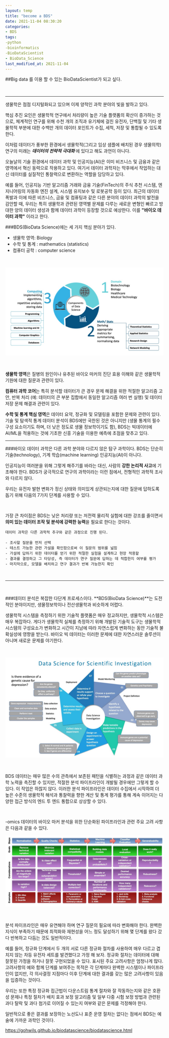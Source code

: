 ```yaml
---
layout: temp
title: "become a BDS"
date: 2021-11-04 08:30:20
categories:
- BDS
tags:
-python
-bioinformatics
-BioDataScientist
- BioData_Science
last_modified_at: 2021-11-04
---
```




##Big data 를 이용 할 수 있는 BioDataScientist가 되고 싶다. 

<br>
<hr>


생물학은 점점 디지털화되고 있으며 이제 양적인 과학 분야의 빛을 발하고 있다. 

핵심 추진 요인은 생물학적 연구에서 처리량이 높은 기술 플랫폼의 확산이 증가하는 것으로, 
체계적인 연구를 위해 수천 개의 조직과 유기체에 걸친 
유전자, 단백질 및 기타 생물학적 부분에 대한 수백만 개의 데이터 포인트가 
수집, 세척, 저장 및 통합될 수 있도록 한다.

이처럼 데이터가 풍부한 환경에서 생물학적(그리고 임상 샘플에 배치된 경우 생물의학) 
연구의 미래는 <strong> ***데이터의 전략적 극대화*** </strong>에 있다고 해도 과언이 아니다.


오늘날의 기술 환경에서 데이터 과학 및 인공지능(AI)은 
이미 비즈니스 및 금융과 같은 영역에서 혁신 동력으로 작용하고 있다.
여기서 데이터 과학자는 막후에서 작업하는 대신 데이터를 실질적인 
통찰력으로 변환하는 역할을 담당하고 있다. 


예를 들어, 인공지능 기반 알고리즘 거래와 금융 기술(FinTech)의 주식 추천 시스템, 
엔지니어링의 자동화 엔진 설계, 시스템 유지보수 및 로봇공학 등이 있다. 
최근의 데이터 폭발과 이에 따른 비즈니스, 금융 및 컴퓨팅과 같은 
다른 분야의 데이터 과학의 발전을 감안할 때, 우리는 특히 생물학과 관련된 영역별
문제를 다루는 새로운 변형인 빠르고 방대한 양의 데이터 생성과 함께 데이터 과학이
등장할 것으로 예상한다. 이를 **"바이오 데이터 과학"** 이라고 한다.

###BDS(BioData Science)에는 세 가지 핵심 분야가 있다. 

- 생물학 영역: Biology 
- 수학 및 통계 : mathematics (statistics)
- 컴퓨터 공학 : computer science


<br>

![BDS_componets.png](../imeges/BDS_componets.png)

<br>


**생물학 영역**은 질병의 원인이나 유추된 바이오 마커의 진단 효용 이해와 같은 생물학적 기원에 대한 질문과 관련이 있다. 

**컴퓨터 과학 코어**는 특히 분석할 데이터가 큰 경우 문제 해결을 위한 적절한
알고리즘 고안, 반복 처리 (예: 데이터의 큰 부분 집합에서 
동일한 알고리즘 여러 번 실행) 및 데이터 저장 문제 해결과 관련이 있다.

**수학 및 통계 핵심 영역**은 데이터 요약, 정규화 및 모델링을 포함한 문제와 관련이 있다. 
기술 및 탐색적 통계 데이터 분석이 BDS에만 국한된 것은 아니지만
(생물 통계의 필수 구성 요소이기도 하며, 더 낮은 정도로 생물 정보학이기도 함), 
BDS는 빅데이터에 AI/ML을 적용하는 것에 기초한 신흥 기술을 이용한 예측에 초점을 맞추고 있다.


<hr>

###바이오 데이터 과학은 다른 과학 분야와 다르지 않은 탐구 과학이다.
BDS는 단순히 기술(technology), 기계 학습(machine learning) 인공지능(AI)이 아니다. 

인공지능이 여러분을 위해 그렇게 해주기를 바라는 대신, 사람의 **강한 논리적 사고**에 기초해야 한다.
BDS가 궁극적으로 연구의 과학이라는 이런 점에서, 전형적인 과학적 조사와 다르지 않다. 


우리는 유전자 발현 변화가 정신 상태와 의미있게 상관되는지에 대한 질문에 답하도록 돕기 위해
다음의 7가지 단계를 사용할 수 있다. 

<br>

가장 큰 차이점은 BDS는 낮은 처리량 또는 저전력 물리적 실험에 대한 강조를 줄이면서 
**의미 있는 데이터 조작 및 분석에 강력한 능력**을 필요로 한다는 것이다.

    데이터 과학은 다른 과학적 추구와 같은 과정으로 진행 된다.

    - 조사할 질문을 먼저 선택
    - 테스트 가능한 관련 가설을 확인함으로써 이 질문의 범위를 넓힘
    - 가설에 답하기 위한 데이터를 얻기 위한 적절한 실험을 설계하고 현장 적용할 
    - 결과를 결정하고 그 타당성, 즉 데이터가 연구 질문에 답하는 데 적합한지 여부를 평가
    - 마지막으로, 모델을 배치하고 연구 결과가 반복 가능한지 확인
    


<br>
<hr>
<br>

###데이터 분석은 복잡한 다단계 프로세스이다.
**BDS(BioData Science)**는 도전적인 분야이지만, 생물정보학이나 전산생물학과 비슷하게 어렵다.


생물학적 시스템을 측정하기 위한 기술적 플랫폼은 매우 정교하지만, 생물학적 시스템은 매우 복잡하다. 
게다가 생물학적 실체를 측정하기 위해 개발된 기술적 도구는 생물학적 시스템의 
구성요소가 변화하고 시간이 지남에 따라 자연스럽게 변화하는 동안 기술적 불확실성에 영향을 받는다.
바이오 빅 데이터는 이러한 문제에 대한 자연스러운 솔루션이 아니며 새로운 문제를 야기한다. 

<br>

![BDS_Investigation.png](../imeges/BDS_Investigation.png)

<br>

BDS 데이터는 매우 많은 수의 관측에서 보존된 패턴을 식별하는 과정과 같은 데이터 과학
노력을 촉진할 수 있지만, 적절한 분석 파이프라인이 개발될 경우에만 그렇게 할 수 있다.
이 작업은 하찮지 않다. 이러한 분석 파이프라인은 데이터 수집에서 시작하여 
더 높은 수준의 생물학적 해석과 통찰력을 향한 계산 및 통계 평가를 통해 계속 이어지는 
다양한 접근 방식의 엔드 투 엔드 통합으로 상상할 수 있다.


<br>


-omics 데이터의 바이오 마커 분석을 위한 단순화된 파이프라인과 관련 주요 고려 사항은 다음과 같을 수 있다.



![BDS_omics.png](../imeges/BDS_omics.png)

<br>

분석 파이프라인은 매우 유연해야 하며 연구 질문의 필요에 따라 변화해야 한다.
완벽한 지식이 부족하기 때문에 최적화와 재현성을 어느 정도 달성하기 위해 몇 단계를 왔다 갔다
반복하고 다듬는 것도 일반적이다.

예를 들어, 정규화 단계에서 두 개의 서로 다른 정규화 절차를 
사용하여 매우 다르고 겹치지 않는 차등 유전자 세트를 발견했다고 가정 해 보자. 
정규화 절차는 데이터에 대해 잘못된 가정을 하거나 잘못 구현되었을 수 있다. 
표시된 주요 고려사항은 엄청나게 많다. 고려사항의 예와 함께 단계를 보여주는 목적은 
각 단계마다 완벽한 시스템이나 파이프라인이 없지만, 각 의사결정 지점마다 이후 단계에 대한 
결과를 갖는 많은 고려사항이 있음을 입증하는 것이다.


우리는 또한 특정 정규화 접근법이 다운스트림 통계 절차와 잘 작동하는지와 같은 
호환성 문제나 특정 절차가 배치 효과 보정 알고리즘 및 일부 다중 시험 보정 방법과 관련된 
과다 탈락 및 과다 첨가로 이어질 수 있는지 여부와 같은 문제를 걱정해야 한다.


일반적으로 좋은 결과를 보장하는 노선도나 표준 운영 절차는 없다는 점에서 
BDS는 예술에 가까운 과학인 것이다. 



https://gohwils.github.io/biodatascience/biodatascience.html